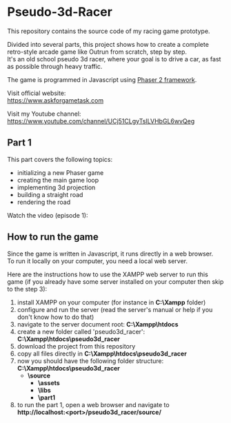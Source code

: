 # Pseudo-3d-Racer
This repository contains the source code of my racing game prototype.

Divided into several parts, this project shows how to create a complete retro-style arcade game like Outrun from scratch, step by step.  
It's an old school pseudo 3d racer, where your goal is to drive a car, as fast as possible through heavy traffic.

The game is programmed in Javascript using [Phaser 2 framework](http://phaser.io/).

Visit official website:  
https://www.askforgametask.com

Visit my Youtube channel:  
https://www.youtube.com/channel/UCj51CLgyTsILVHbGL6wvQeg


## Part 1
This part covers the following topics:
- initializing a new Phaser game
- creating the main game loop
- implementing 3d projection
- building a straight road
- rendering the road

Watch the video (episode 1):  


## How to run the game

Since the game is written in Javascript, it runs directly in a web browser.  
To run it locally on your computer, you need a local web server.

Here are the instructions how to use the XAMPP web server to run this game (if you already have some server installed on your computer then skip to the step 3):
1. install XAMPP on your computer (for instance in **C:\Xampp** folder)
2. configure and run the server (read the server's manual or help if you don't know how to do that)
3. navigate to the server document root: **C:\Xampp\htdocs**
4. create a new folder called 'pseudo3d_racer': **C:\Xampp\htdocs\pseudo3d_racer**
5. download the project from this repository
6. copy all files directly in **C:\Xampp\htdocs\pseudo3d_racer**
7. now you should have the following folder structure:  
  **C:\Xampp\htdocs\pseudo3d_racer**  
    - **\source**  
      - **\assets** 
      - **\libs**  
      - **\part1**  
8. to run the part 1, open a web browser and navigate to  
  **http\://localhost:\<port\>/pseudo3d_racer/source/**

